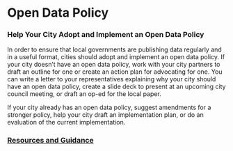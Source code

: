 # Open Data Policy

### Help Your City Adopt and Implement an Open Data Policy

In order to ensure that local governments are publishing data regularly and in a useful format, cities should adopt and implement an open data policy. If your city doesn’t have an open data policy, work with your city partners to draft an outline for one or create an action plan for advocating for one. You can write a letter to your representatives explaining why your city should have an open data policy, create a slide deck to present at an upcoming city council meeting, or draft an op-ed for the local paper.

If your city already has an open data policy, suggest amendments for a stronger policy, help your city draft an implementation plan, or do an evaluation of the current implementation.

### [Resources and Guidance](https://docs.google.com/a/codeforamerica.org/document/d/1ZP_qNd6Zf_AmGff3yXT91vnUlOPkXLDb6zFFH75A5h8/edit)
